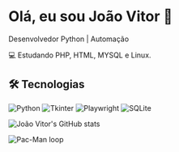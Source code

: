 # Olá, eu sou João Vitor 👋
Desenvolvedor Python | Automação

💻 Estudando PHP, HTML, MYSQL e Linux.

## 🛠 Tecnologias
![Python](https://img.shields.io/badge/-Python-333333?style=flat&logo=python)
![Tkinter](https://img.shields.io/badge/-Tkinter-ff69b4?style=flat)
![Playwright](https://img.shields.io/badge/-Playwright-000000?style=flat)
![SQLite](https://img.shields.io/badge/-SQLite-003b57?style=flat)

![João Vitor's GitHub stats](https://github-readme-stats.vercel.app/api?username=joaomz&show_icons=true&theme=radical)

![Pac-Man loop](https://media3.giphy.com/media/v1.Y2lkPTc5MGI3NjExZDN2MmdjNjFqMG5qaTU3azB2NHdkemZsamFvbWUxMzk1dDNrMWxwOSZlcD12MV9pbnRlcm5hbF9naWZfYnlfaWQmY3Q9Zw/d9QiBcfzg64Io/giphy.gif)
